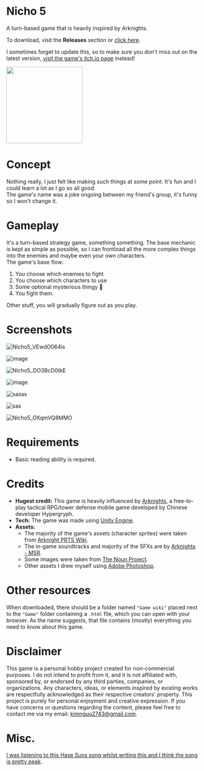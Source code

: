 # Nicho 5

A turn-based game that is heavily inspired by Arknights.

To download, visit the **Releases** section or [click here](https://github.com/SatoriSimp/Nicho5_Releases/releases).

I sometimes forget to update this, so to make sure you don't miss out on the latest version, [visit the game's itch.io page](https://bvcdnh.itch.io/nicho5) instead!

<img src="https://github.com/user-attachments/assets/7326b808-e9af-4208-a56f-36a4b09aba47" width=200 height=200 align="center" />

# Concept
Nothing really, I just felt like making such things at some point. It's fun and I could learn a lot as I go so all good.<br>
The game's name was a joke ongoing between my friend's group, it's funny so I won't change it.

# Gameplay
It's a turn-based strategy game, something something. The base mechanic is kept as simple as possible, so I can frontload all the more complex things into the enemies and maybe even your own characters.<br>
The game's base flow: 
<ol>
  <li>You choose which enemies to fight</li>
  <li>You choose which characters to use</li> 
  <li>Some optional mysterious thingy 👀</li>
  <li>You fight them.</li>
</ol>

Other stuff, you will gradually figure out as you play.

# Screenshots

![Nicho5_VEwdO064is](https://github.com/user-attachments/assets/73c8ab74-6880-4326-8d22-8f9aaf7c6a90)

![image](https://github.com/user-attachments/assets/346978dd-f2c6-4bc3-9d66-5d6dc18aa7e8)

![Nicho5_DO3BcD0tkE](https://github.com/user-attachments/assets/c01bcaff-3da2-46c7-9199-e0bf980acf11)

![image](https://github.com/user-attachments/assets/b80ce634-8c4f-4d6d-9c3a-705b7dc39e8e)

![sasas](https://github.com/user-attachments/assets/b0d7af09-2672-4aef-a54a-b19efa5a5491)

![sas](https://github.com/user-attachments/assets/1a70110d-6c62-4f5e-8b17-e207a14d7028)

![Nicho5_OXqmVQ8MMO](https://github.com/user-attachments/assets/1be25221-6cd4-46b5-ab5e-c41274895f4b)

# Requirements
- Basic reading ability is required.<br>

# Credits
- **Hugest credit:** This game is heavily influenced by [Arknights](https://www.arknights.global/), a free-to-play tactical RPG/tower defense mobile game developed by Chinese developer Hypergryph.
- **Tech:** The game was made using [Unity Engine](https://unity.com/).
- **Assets:**
  + The majority of the game's assets (character sprites) were taken from [Arknight PRTS Wiki](https://prts.wiki/).
  + The in-game soundtracks and majority of the SFXs are by [Arknights - MSR](https://monster-siren.hypergryph.com/about).
  + Some images were taken from [The Noun Project](https://thenounproject.com/).
  + Other assets I drew myself using [Adobe Photoshop](https://www.adobe.com/).
  
# Other resources
When downloaded, there should be a folder named `"Game wiki"` placed next to the `"Game"` folder containing a `.html` file, which you can open with your browser. As the name suggests, that file contains (mostly) everything you need to know about this game.

# Disclaimer
This game is a personal hobby project created for non-commercial purposes. I do not intend to profit from it, and it is not affiliated with, sponsored by, or endorsed by any third parties, companies, or organizations. Any characters, ideas, or elements inspired by existing works are respectfully acknowledged as their respective creators' property. This project is purely for personal enjoyment and creative expression. If you have concerns or questions regarding the content, please feel free to contact me via my email: <kimnguu2743@gmail.com>.

# Misc.
[I was listening to this Hase Suns song whilst writing this and I think the song is pretty peak](https://music.youtube.com/watch?v=wIK6s6SGByI&si=uI5aDdNAHvkmoe3B).
